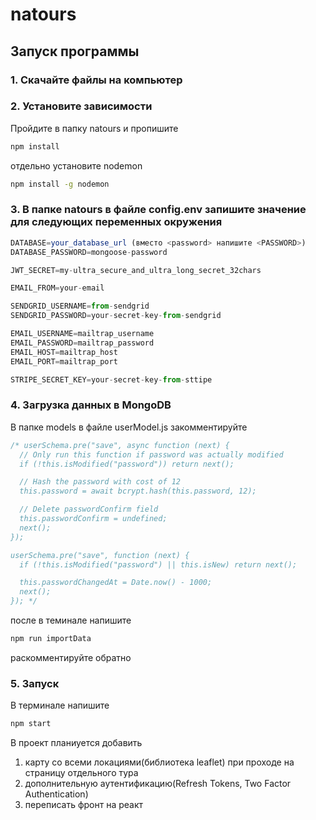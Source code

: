 # natours 

## Запуск программы
### 1. Скачайте файлы на компьютер

### 2. Установите зависимости
Пройдите в папку natours и пропишите 
```bash
npm install
```
отдельно установите nodemon
```bash
npm install -g nodemon
```

### 3. В папке natours в файле config.env запишите значение для следующих переменных окружения 
```javascript 
DATABASE=your_database_url (вместо <password> напишите <PASSWORD>)
DATABASE_PASSWORD=mongoose-password

JWT_SECRET=my-ultra_secure_and_ultra_long_secret_32chars

EMAIL_FROM=your-email

SENDGRID_USERNAME=from-sendgrid
SENDGRID_PASSWORD=your-secret-key-from-sendgrid

EMAIL_USERNAME=mailtrap_username
EMAIL_PASSWORD=mailtrap_password
EMAIL_HOST=mailtrap_host
EMAIL_PORT=mailtrap_port

STRIPE_SECRET_KEY=your-secret-key-from-sttipe
```

### 4. Загрузка данных в MongoDB
В папке models в файле userModel.js закомментируйте

```javascript 
/* userSchema.pre("save", async function (next) {
  // Only run this function if password was actually modified
  if (!this.isModified("password")) return next();

  // Hash the password with cost of 12
  this.password = await bcrypt.hash(this.password, 12);

  // Delete passwordConfirm field
  this.passwordConfirm = undefined;
  next();
});

userSchema.pre("save", function (next) {
  if (!this.isModified("password") || this.isNew) return next();

  this.passwordChangedAt = Date.now() - 1000;
  next();
}); */
```

после в теминале напишите 
```bash
npm run importData
```
раскомментируйте обратно

### 5. Запуск
В терминале напишите
```bash
npm start
```
В проект планиуется добавить 
1) карту со всеми локациями(библиотека leaflet) при проходе на страницу отдельного тура
2) дополнительную аутентификацию(Refresh Tokens, Two Factor Authentication)
3) переписать фронт на реакт



